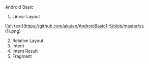 Android Basic
1. Linear Layout

![alt text](https://github.com/akuian/AndroidBasic1-5/blob/master/ss (1).png)

2. Relative Layout
3. Intent
4. Intent Result
5. Fragment
